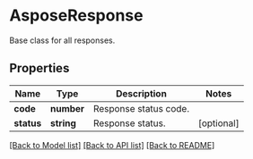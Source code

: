 # AsposeResponse
Base class for all responses.

## Properties
Name | Type | Description | Notes
------------ | ------------- | ------------- | -------------
**code** | **number** | Response status code. | 
**status** | **string** | Response status. | [optional]
[[Back to Model list]](../README.md#documentation-for-models) [[Back to API list]](../README.md#documentation-for-api-endpoints) [[Back to README]](../README.md)

